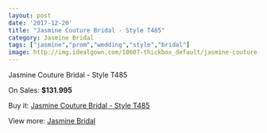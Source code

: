 ```yaml
---
layout: post
date: '2017-12-20'
title: "Jasmine Couture Bridal - Style T485"
category: Jasmine Bridal
tags: ["jasmine","prom","wedding","style","bridal"]
image: http://img.idealgown.com/10607-thickbox_default/jasmine-couture-bridal-style-t485.jpg
---
```

Jasmine Couture Bridal - Style T485

On Sales: **$131.995**
<a href="https://www.idealgown.com/en/jasmine-bridal/4359-jasmine-couture-bridal-style-t485.html"><amp-img layout="responsive" width="600" height="600" src="//img.idealgown.com/10607-thickbox_default/jasmine-couture-bridal-style-t485.jpg" alt="Jasmine Couture Bridal - Style T485 0" /></a>
<a href="https://www.idealgown.com/en/jasmine-bridal/4359-jasmine-couture-bridal-style-t485.html"><amp-img layout="responsive" width="600" height="600" src="//img.idealgown.com/10608-thickbox_default/jasmine-couture-bridal-style-t485.jpg" alt="Jasmine Couture Bridal - Style T485 1" /></a>

Buy it: [Jasmine Couture Bridal - Style T485](https://www.idealgown.com/en/jasmine-bridal/4359-jasmine-couture-bridal-style-t485.html "Jasmine Couture Bridal - Style T485")

View more: [Jasmine Bridal](https://www.idealgown.com/en/50-jasmine-bridal "Jasmine Bridal")